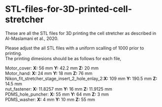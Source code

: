 # STL-files-for-3D-printed-cell-stretcher

These are all the STL files for 3D printing the cell stretcher as described in Al-Maslamani et al., 2020.

Please adjust the all STL files with a uniform scalling of 1000 prior to printing.  \
The printing dimesions should be as follows for each file,   

Motor_cover: **X:** 56 mm **Y:** 42.2 mm **Z:** 20 mm \
Motor_hand: **X:** 24 mm **Y:** 18 mm **Z:** 76 mm \
Nikon_fit_stretcher_stage_insert_2_hole_enlay_2:**X:** 109 mm **Y:** 190.5 mm **Z:** 14.5 mm \
nut_fastener: **X:** 11.8257 mm **Y:** 16 mm **Z:**  11.9125 mm \
PDMS_hole_puncher: **X:** 55 mm **Y:** 64 mm **Z:** 3 mm \
PDMS_washer: **X:** 4 mm **Y:** 10 mm **Z:** 55 mm 

